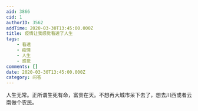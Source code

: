 ```yaml
---
aid: 3866
cid: 1
authorID: 3562
addTime: 2020-03-30T13:45:00.000Z
title: 疫情让我感觉看透了人生
tags:
    - 看透
    - 疫情
    - 人生
    - 感觉
comments: []
date: 2020-03-30T13:45:00.000Z
category: 问答
---
```


人生无常。正所谓生死有命，富贵在天。不想再大城市呆下去了，想去川西或者云南做个农民。
